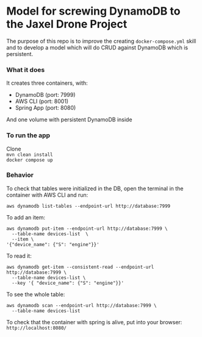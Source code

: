 # Model for screwing DynamoDB to the Jaxel Drone Project

The purpose of this repo is to improve the creating `docker-compose.yml` skill and to develop a model which will do CRUD against DynamoDB which is persistent.

### What it does

It creates three containers, with:
- DynamoDB (port: 7999)
- AWS CLI (port: 8001)
- Spring App (port: 8080)  

And one volume with persistent DynamoDB inside

### To run the app

Clone  
```mvn clean install```  
```docker compose up```

### Behavior

To check that tables were initialized in the DB, open the terminal in the container with AWS CLI and run:  
```
aws dynamodb list-tables --endpoint-url http://database:7999
```

To add an item:
```
aws dynamodb put-item --endpoint-url http://database:7999 \
  --table-name devices-list  \
  --item \
'{"device_name": {"S": "engine"}}'
```

To read it:
```
aws dynamodb get-item --consistent-read --endpoint-url http://database:7999 \  
  --table-name devices-list \  
  --key '{ "device_name": {"S": "engine"}}'
```

To see the whole table:
```
aws dynamodb scan --endpoint-url http://database:7999 \
  --table-name devices-list
```

To check that the container with spring is alive, put into your browser:  
`http://localhost:8080/`